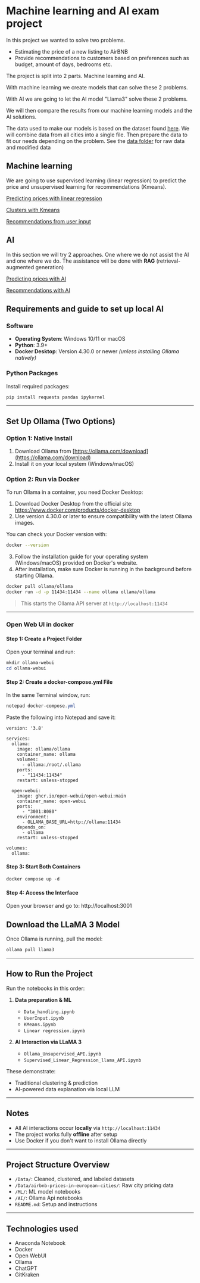 # Machine learning and AI exam project

In this project we wanted to solve two problems. 

- Estimating the price of a new listing to AirBNB
- Provide recommendations to customers based on preferences such as budget, amount of days, bedrooms etc.

The project is split into 2 parts. Machine learning and AI.

With machine learning we create models that can solve these 2 problems. 

With AI we are going to let the AI model "Llama3" solve these 2 problems.

We will then compare the results from our machine learning models and the AI solutions.

The data used to make our models is based on the dataset found [here](https://www.kaggle.com/datasets/thedevastator/airbnb-prices-in-european-cities). We will combine data from all cities into a single file. Then prepare the data to fit our needs depending on the problem. See the [data folder](./data/) for raw data and modified data

## Machine learning
We are going to use supervised learning (linear regression) to predict the price and unsupervised learning for recommendations (Kmeans).

[Predicting prices with linear regression](./ML/Linear%20regression.ipynb)

[Clusters with Kmeans](./ML/KMeans.ipynb)

[Recommendations from user input](./ML/UserInput.ipynb)

## AI
In this section we will try 2 approaches. One where we do not assist the AI and one where we do. The assistance will be done with **RAG** (retrieval-augmented generation)

[Predicting prices with AI](./AI/Supervised_Linear_Regression_llama_API.ipynb)

[Recommendations with AI](./AI/Ollama_Unsurpervised_API.ipynb)



## Requirements and guide to set up local AI

### Software
- **Operating System**: Windows 10/11 or macOS
- **Python**: 3.9+
- **Docker Desktop**: Version 4.30.0 or newer *(unless installing Ollama natively)*

### Python Packages
Install required packages:
```bash
pip install requests pandas ipykernel
```

---

## Set Up Ollama (Two Options)

### Option 1: Native Install
1. Download Ollama from [https://ollama.com/download](https://ollama.com/download)
2. Install it on your local system (Windows/macOS)

### Option 2: Run via Docker
To run Ollama in a container, you need Docker Desktop:

1. Download Docker Desktop from the official site: https://www.docker.com/products/docker-desktop
2. Use version 4.30.0 or later to ensure compatibility with the latest Ollama images.

You can check your Docker version with:

```bash
docker --version
```
3. Follow the installation guide for your operating system (Windows/macOS) provided on Docker's website.
4. After installation, make sure Docker is running in the background before starting Ollama.

```bash
docker pull ollama/ollama
docker run -d -p 11434:11434 --name ollama ollama/ollama
```

> This starts the Ollama API server at `http://localhost:11434`

---

### Open Web UI in docker

#### Step 1: Create a Project Folder

Open your terminal and run:

```powershell
mkdir ollama-webui
cd ollama-webui
```

#### Step 2: Create a docker-compose.yml File
In the same Terminal window, run:
```powershell
notepad docker-compose.yml
```
Paste the following into Notepad and save it:
```
version: '3.8'

services:
  ollama:
    image: ollama/ollama
    container_name: ollama
    volumes:
      - ollama:/root/.ollama
    ports:
      - "11434:11434"
    restart: unless-stopped

  open-webui:
    image: ghcr.io/open-webui/open-webui:main
    container_name: open-webui
    ports:
      - "3001:8080"
    environment:
      - OLLAMA_BASE_URL=http://ollama:11434
    depends_on:
      - ollama
    restart: unless-stopped

volumes:
  ollama:

```
#### Step 3: Start Both Containers

```powershell
docker compose up -d
```

#### Step 4: Access the Interface
Open your browser and go to: http://localhost:3001


## Download the LLaMA 3 Model

Once Ollama is running, pull the model:
```bash
ollama pull llama3
```

---

## How to Run the Project

Run the notebooks in this order:

1. **Data preparation & ML**
   - `Data_handling.ipynb`
   - `UserInput.ipynb`
   - `KMeans.ipynb`
   - `Linear regression.ipynb`

2. **AI Interaction via LLaMA 3**
   - `Ollama_Unsupervised_API.ipynb`
   - `Supervised_Linear_Regression_llama_API.ipynb`

These demonstrate:
- Traditional clustering & prediction
- AI-powered data explanation via local LLM

---

## Notes

- All AI interactions occur **locally** via `http://localhost:11434`
- The project works fully **offline** after setup
- Use Docker if you don't want to install Ollama directly

---

## Project Structure Overview

- `/Data/`: Cleaned, clustered, and labeled datasets
- `/Data/airbnb-prices-in-european-cities/`: Raw city pricing data
- `/ML/`: ML model notebooks
- `/AI/`: Ollama Api notebooks
- `README.md`: Setup and instructions

---

## Technologies used
- Anaconda Notebook
- Docker
- Open WebUI
- Ollama
- ChatGPT
- GitKraken
